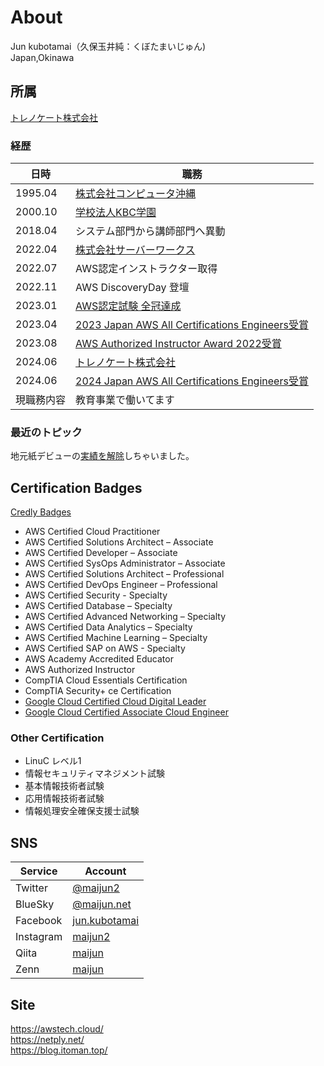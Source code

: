 # About
Jun kubotamai（久保玉井純：くぼたまいじゅん)  
Japan,Okinawa

## 所属
[トレノケート株式会社](https://www.trainocate.co.jp/)

### 経歴
| 日時 | 職務 |
| ---- | ---- |
| 1995.04 | [株式会社コンピュータ沖縄](https://www.c-okinawa.co.jp) |
| 2000.10 | [学校法人KBC学園](https://kbcgroup.jp/) |
| 2018.04 | システム部門から講師部門へ異動 |
| 2022.04 | [株式会社サーバーワークス](https://www.serverworks.co.jp/) |
| 2022.07 | AWS認定インストラクター取得 |
| 2022.11 | AWS DiscoveryDay 登壇 |
| 2023.01 | [AWS認定試験 全冠達成](https://zenn.dev/maijun/articles/12f44669b922bd) |
| 2023.04 | [2023 Japan AWS All Certifications Engineers受賞](https://aws.amazon.com/jp/blogs/psa/2023-japan-aws-all-certifications-engineers/) |
| 2023.08 | [AWS Authorized Instructor Award 2022受賞](https://aws.amazon.com/jp/blogs/psa/aws-authorized-instructor-award-2022/)|
| 2024.06 | [トレノケート株式会社](https://www.trainocate.co.jp/) |
| 2024.06 | [2024 Japan AWS All Certifications Engineers受賞](https://aws.amazon.com/jp/blogs/psa/2024-japan-aws-all-certifications-engineers/) |
| 現職務内容 | 教育事業で働いてます |

### 最近のトピック
地元紙デビューの[実績を解除](https://twitter.com/maijun2/status/1433667413170548736)しちゃいました。

## Certification Badges
[Credly Badges](https://www.credly.com/users/jun-kubotamai/badges)
- AWS Certified Cloud Practitioner
- AWS Certified Solutions Architect – Associate
- AWS Certified Developer – Associate
- AWS Certified SysOps Administrator – Associate
- AWS Certified Solutions Architect – Professional
- AWS Certified DevOps Engineer – Professional
- AWS Certified Security - Specialty
- AWS Certified Database – Specialty
- AWS Certified Advanced Networking – Specialty
- AWS Certified Data Analytics – Specialty
- AWS Certified Machine Learning – Specialty
- AWS Certified SAP on AWS - Specialty
- AWS Academy Accredited Educator
- AWS Authorized Instructor
- CompTIA Cloud Essentials Certification
- CompTIA Security+ ce Certification
- [Google Cloud Certified Cloud Digital Leader](https://www.credential.net/3167ba57-4d47-4e15-80d1-4e183dcc90ed?key=512f1692a6189a7a97125bb3989111d97fcef867721b17f2b627d4d454f4127e)
- [Google Cloud Certified Associate Cloud Engineer](https://scl.io/6FS6Nt7)

### Other Certification 
- LinuC レベル1
- 情報セキュリティマネジメント試験
- 基本情報技術者試験
- 応用情報技術者試験
- 情報処理安全確保支援士試験

## SNS
| Service | Account |
| ---- | ---- |
|  Twitter  |  [@maijun2](https://twitter.com/maijun2)  |
|  BlueSky  | [@maijun.net](https://bsky.app/profile/maijun.net) |
|  Facebook  |  [jun.kubotamai](https://www.facebook.com/jun.kubotamai)  |
|  Instagram  |  [maijun2](https://www.instagram.com/maijun2/)  |
|  Qiita  |  [maijun](https://qiita.com/maijun)  |
|  Zenn  |  [maijun](https://zenn.dev/maijun)  |

## Site
https://awstech.cloud/  
https://netply.net/  
https://blog.itoman.top/  



<!---
maijun2/maijun2 is a ✨ special ✨ repository because its `README.md` (this file) appears on your GitHub profile.
You can click the Preview link to take a look at your changes.
--->
